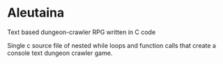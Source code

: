 Aleutaina
=========

Text based dungeon-crawler RPG written in C code

Single c source file of nested while loops and function calls that create a console text dungeon crawler game.
